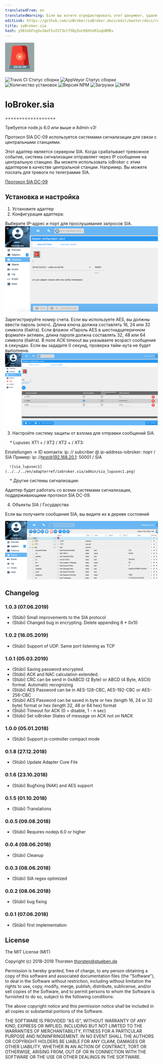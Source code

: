 ```yaml
---
translatedFrom: en
translatedWarning: Если вы хотите отредактировать этот документ, удалите поле «translationFrom», в противном случае этот документ будет снова автоматически переведен
editLink: https://github.com/ioBroker/ioBroker.docs/edit/master/docs/ru/adapterref/iobroker.sia/README.md
title: ioBroker.sia
hash: y50JxbFsgGv1AxFIuIST3nlf5Dy5ocKQXVxRIuqU8ME=
---
```

![логотип](../../../en/adapterref/iobroker.sia/admin/sia.png)

![Travis CI Статус сборки](https://travis-ci.org/schmupu/ioBroker.sia.svg?branch=master)
![AppVeyor Статус сборки](https://ci.appveyor.com/api/projects/status/github/schmupu/ioBroker.sia?branch=master&svg=true)
![Количество установок](http://iobroker.live/badges/sia-stable.svg)
![Версия NPM](http://img.shields.io/npm/v/iobroker.sia.svg)
![Загрузки](https://img.shields.io/npm/dm/iobroker.sia.svg)
![NPM](https://nodei.co/npm/iobroker.sia.png?downloads=true)

# IoBroker.sia
==================

Требуется node.js 6.0 или выше и Admin v3!

Протокол SIA DC-09 используется системами сигнализации для связи с центральными станциями.

Этот адаптер является сервером SIA. Когда срабатывает тревожное событие, система сигнализации отправляет через IP сообщение на центральную станцию.
Вы можете использовать ioBroker с этим адаптером в качестве центральной станции. Например. Вы можете послать для тревоги по телеграмме SIA.

[Протокол SIA DC-09](https://www.yumpu.com/en/document/view/47594214/dc-09-preparing-for-ansi-public-review-security-industry-)

## Установка и настройка
1. Установите адаптер
2. Конфигурация адаптера:

Выберите IP-адрес и порт для прослушивания запросов SIA.
![sia_adapter1](../../../en/adapterref/iobroker.sia/admin/sia_adapter1.png)

Зарегистрируйте номер счета. Если вы используете AES, вы должны ввести пароль (ключ). Длина ключа должна составлять 16, 24 или 32 символа (байта).
Если флажок «Пароль AES в шестнадцатеричном формате» активен, длина пароля должна составлять 32, 48 или 64 символа (байта).
В поле ACK timeout вы указываете возраст сообщения в секундах. Если вы зададите 0 секунд, проверка тайм-аута не будет выполнена.
![sia_adapter2](../../../en/adapterref/iobroker.sia/admin/sia_adapter2.png)

3. Настройте систему защиты от взлома для отправки сообщений SIA.

    * Lupusec XT1 + / XT2 / XT2 + / XT3:

Einstellungen -> ID контакта: ip: // subcriber @ ip-address-iobroker: порт / SIA Пример: ip: //test@192.168.20.1: 50001 / SIA

      ![sia_lupusec1](../../../en/adapterref/iobroker.sia/admin/sia_lupusec1.png)

    * Другие системы сигнализации:

Адаптер будет работать со всеми системами сигнализации, поддерживающими протокол SIA DC-09.

4. Объекты SIA / Государства

Если вы получаете сообщения SIA, вы видите их в дереве состояний

![sia_adapter3](../../../en/adapterref/iobroker.sia/admin/sia_adapter3.png)

## Changelog


### 1.0.3 (07.06.2019)
* (Stübi) Small improvements to the SIA protocol
* (Stübi) Changed bug in encrypting. Delete appending 8 * 0x10 

### 1.0.2 (16.05.2019)
* (Stübi) Support of UDP. Same port listening as TCP 

### 1.0.1 (05.03.2019)
* (Stübi) Saving password encrypted. 
* (Stübi) ACK and NAC calculation extended.
* (Stübi) CRC can be send in 0xABCD (2 Byte) or ABCD (4 Byte, ASCII) format. Automatic recognizing
* (Stübi) AES Password can be in AES-128-CBC, AES-192-CBC or AES-256-CBC
* (Stübi) AES Password can be saved in byte or hex (length 16, 24 or 32 byte) format or hex (length 32, 48 or 64 hex) format
* (Stübi) Timeout for ACK (0 = disable, 1 - n sec)
* (Stübi) Set ioBroker States of message on ACK not on NACK

### 1.0.0 (05.01.2018)
* (Stübi) Support js-controller compact mode 

### 0.1.8 (27.12.2018)
* (Stübi) Update Adapter Core File

### 0.1.6 (23.10.2018)
* (Stübi) Bugfxing (NAK) and AES support

### 0.1.5 (01.10.2018)
* (Stübi) Translations

### 0.0.5 (09.08.2018)
* (Stübi) Requires nodejs 6.0 or higher

### 0.0.4 (08.06.2018)
* (Stübi) Cleanup

### 0.0.3 (08.06.2018)
* (Stübi) SIA regex optimized

### 0.0.2 (08.06.2018)
* (Stübi) bug fixing

### 0.0.1 (07.06.2018)
* (Stübi) first implementation

## License
The MIT License (MIT)

Copyright (c) 2018-2019 Thorsten <thorsten@stueben.de>

Permission is hereby granted, free of charge, to any person obtaining a copy
of this software and associated documentation files (the "Software"), to deal
in the Software without restriction, including without limitation the rights
to use, copy, modify, merge, publish, distribute, sublicense, and/or sell
copies of the Software, and to permit persons to whom the Software is
furnished to do so, subject to the following conditions:

The above copyright notice and this permission notice shall be included in
all copies or substantial portions of the Software.

THE SOFTWARE IS PROVIDED "AS IS", WITHOUT WARRANTY OF ANY KIND, EXPRESS OR
IMPLIED, INCLUDING BUT NOT LIMITED TO THE WARRANTIES OF MERCHANTABILITY,
FITNESS FOR A PARTICULAR PURPOSE AND NONINFRINGEMENT. IN NO EVENT SHALL THE
AUTHORS OR COPYRIGHT HOLDERS BE LIABLE FOR ANY CLAIM, DAMAGES OR OTHER
LIABILITY, WHETHER IN AN ACTION OF CONTRACT, TORT OR OTHERWISE, ARISING FROM,
OUT OF OR IN CONNECTION WITH THE SOFTWARE OR THE USE OR OTHER DEALINGS IN
THE SOFTWARE.
